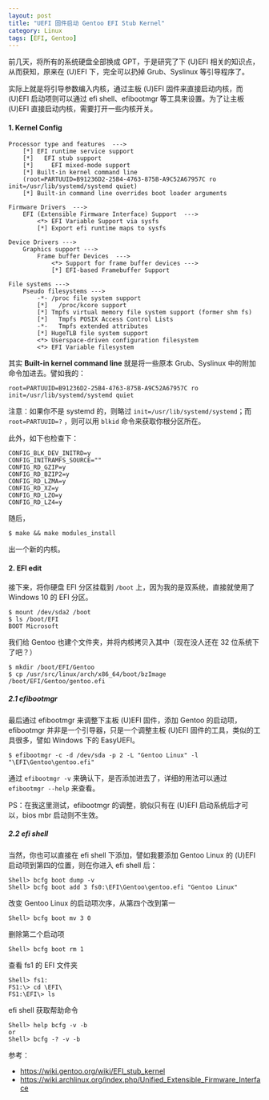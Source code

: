 ```yaml
---
layout: post
title: "UEFI 固件启动 Gentoo EFI Stub Kernel"
category: Linux
tags: [EFI, Gentoo]
---
```


前几天，将所有的系统硬盘全部换成 GPT，于是研究了下 (U)EFI 相关的知识点，从而获知，原来在 (U)EFI 下，完全可以扔掉 Grub、Syslinux 等引导程序了。

实际上就是将引导参数编入内核，通过主板 (U)EFI 固件来直接启动内核，而 (U)EFI 启动项则可以通过 efi shell、efibootmgr 等工具来设置。为了让主板 (U)EFI 直接启动内核，需要打开一些内核开关。

#### 1. Kernel Config

```
Processor type and features  --->
    [*] EFI runtime service support
    [*]   EFI stub support
    [*]     EFI mixed-mode support
    [*] Built-in kernel command line
    (root=PARTUUID=B91236D2-25B4-4763-875B-A9C52A67957C ro init=/usr/lib/systemd/systemd quiet)
    [*] Built-in command line overrides boot loader arguments
```

<!-- more -->
```
Firmware Drivers  --->
    EFI (Extensible Firmware Interface) Support  --->
        <*> EFI Variable Support via sysfs
        [*] Export efi runtime maps to sysfs
```

```
Device Drivers --->
    Graphics support --->
        Frame buffer Devices  --->
            <*> Support for frame buffer devices --->
            [*] EFI-based Framebuffer Support
```

```
File systems --->
    Pseudo filesystems --->
        -*- /proc file system support
        [*]   /proc/kcore support
        [*] Tmpfs virtual memory file system support (former shm fs)
        [*]   Tmpfs POSIX Access Control Lists
        -*-   Tmpfs extended attributes
        [*] HugeTLB file system support
        <*> Userspace-driven configuration filesystem
        <*> EFI Variable filesystem
```

其实 **Built-in kernel command line** 就是将一些原本 Grub、Syslinux 中的附加命令加进去。譬如我的：

```
root=PARTUUID=B91236D2-25B4-4763-875B-A9C52A67957C ro init=/usr/lib/systemd/systemd quiet
```

注意：如果你不是 systemd 的，则略过 `init=/usr/lib/systemd/systemd`；而 `root=PARTUUID=?` ，则可以用 `blkid` 命令来获取你根分区所在。

此外，如下也检查下：

```
CONFIG_BLK_DEV_INITRD=y
CONFIG_INITRAMFS_SOURCE=""
CONFIG_RD_GZIP=y
CONFIG_RD_BZIP2=y
CONFIG_RD_LZMA=y
CONFIG_RD_XZ=y
CONFIG_RD_LZO=y
CONFIG_RD_LZ4=y
```

随后，

```
$ make && make modules_install
```

出一个新的内核。

#### 2. EFI edit

接下来，将你硬盘 EFI 分区挂载到 `/boot` 上，因为我的是双系统，直接就使用了 Windows 10 的 EFI 分区。

```
$ mount /dev/sda2 /boot
$ ls /boot/EFI
BOOT Microsoft
```

我们给 Gentoo 也建个文件夹，并将内核拷贝入其中（现在没人还在 32 位系统下了吧？）

```
$ mkdir /boot/EFI/Gentoo
$ cp /usr/src/linux/arch/x86_64/boot/bzImage /boot/EFI/Gentoo/gentoo.efi
```

##### 2.1 efibootmgr

最后通过 efibootmgr 来调整下主板 (U)EFI 固件，添加 Gentoo 的启动项，efibootmgr 并非是一个引导器，只是一个调整主板 (U)EFI 固件的工具，类似的工具很多，譬如 Windows 下的 EasyUEFI。

```
$ efibootmgr -c -d /dev/sda -p 2 -L "Gentoo Linux" -l "\EFI\Gentoo\gentoo.efi"
```

通过 `efibootmgr -v` 来确认下，是否添加进去了，详细的用法可以通过 `efibootmgr --help` 来查看。

PS：在我这里测试，efibootmgr 的调整，貌似只有在 (U)EFI 启动系统后才可以，bios mbr 启动则不生效。

##### 2.2 efi shell

当然，你也可以直接在 efi shell 下添加，譬如我要添加 Gentoo Linux 的 (U)EFI 启动项到第四的位置，则在你进入 efi shell 后：

```
Shell> bcfg boot dump -v
Shell> bcfg boot add 3 fs0:\EFI\Gentoo\gentoo.efi "Gentoo Linux"
```

改变 Gentoo Linux 的启动项次序，从第四个改到第一

```
Shell> bcfg boot mv 3 0
```

删除第二个启动项

```
Shell> bcfg boot rm 1
```

查看 fs1 的 EFI 文件夹

```
Shell> fs1:
FS1:\> cd \EFI\
FS1:\EFI\> ls
```

efi shell 获取帮助命令

```
Shell> help bcfg -v -b
or
Shell> bcfg -? -v -b
```

参考：

- <https://wiki.gentoo.org/wiki/EFI_stub_kernel>
- <https://wiki.archlinux.org/index.php/Unified_Extensible_Firmware_Interface>
